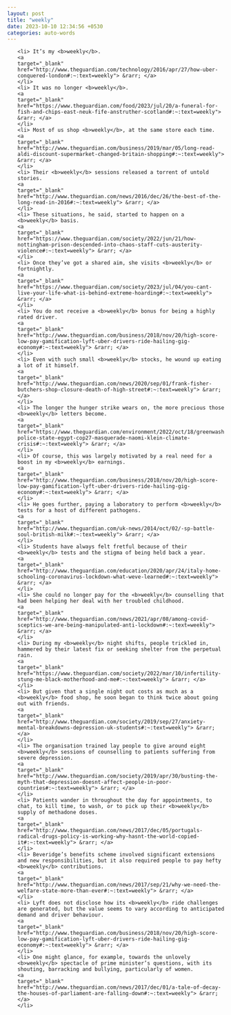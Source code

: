```yaml
---
layout: post
title: "weekly"
date: 2023-10-10 12:34:56 +0530
categories: auto-words
---
```

<ol>

    <li> It’s my <b>weekly</b>.
    <a 
    target="_blank" 
    href="http://www.theguardian.com/technology/2016/apr/27/how-uber-conquered-london#:~:text=weekly"> &rarr; </a>
    </li>
    <li> It was no longer <b>weekly</b>.
    <a 
    target="_blank" 
    href="https://www.theguardian.com/food/2023/jul/20/a-funeral-for-fish-and-chips-east-neuk-fife-anstruther-scotland#:~:text=weekly"> &rarr; </a>
    </li>
    <li> Most of us shop <b>weekly</b>, at the same store each time.
    <a 
    target="_blank" 
    href="http://www.theguardian.com/business/2019/mar/05/long-read-aldi-discount-supermarket-changed-britain-shopping#:~:text=weekly"> &rarr; </a>
    </li>
    <li> Their <b>weekly</b> sessions released a torrent of untold stories.
    <a 
    target="_blank" 
    href="http://www.theguardian.com/news/2016/dec/26/the-best-of-the-long-read-in-2016#:~:text=weekly"> &rarr; </a>
    </li>
    <li> These situations, he said, started to happen on a <b>weekly</b> basis.
    <a 
    target="_blank" 
    href="https://www.theguardian.com/society/2022/jun/21/how-nottingham-prison-descended-into-chaos-staff-cuts-austerity-violence#:~:text=weekly"> &rarr; </a>
    </li>
    <li> Once they’ve got a shared aim, she visits <b>weekly</b> or fortnightly.
    <a 
    target="_blank" 
    href="https://www.theguardian.com/society/2023/jul/04/you-cant-live-your-life-what-is-behind-extreme-hoarding#:~:text=weekly"> &rarr; </a>
    </li>
    <li> You do not receive a <b>weekly</b> bonus for being a highly rated driver.
    <a 
    target="_blank" 
    href="http://www.theguardian.com/business/2018/nov/20/high-score-low-pay-gamification-lyft-uber-drivers-ride-hailing-gig-economy#:~:text=weekly"> &rarr; </a>
    </li>
    <li> Even with such small <b>weekly</b> stocks, he wound up eating a lot of it himself.
    <a 
    target="_blank" 
    href="http://www.theguardian.com/news/2020/sep/01/frank-fisher-butchers-shop-closure-death-of-high-street#:~:text=weekly"> &rarr; </a>
    </li>
    <li> The longer the hunger strike wears on, the more precious those <b>weekly</b> letters become.
    <a 
    target="_blank" 
    href="https://www.theguardian.com/environment/2022/oct/18/greenwashing-police-state-egypt-cop27-masquerade-naomi-klein-climate-crisis#:~:text=weekly"> &rarr; </a>
    </li>
    <li> Of course, this was largely motivated by a real need for a boost in my <b>weekly</b> earnings.
    <a 
    target="_blank" 
    href="http://www.theguardian.com/business/2018/nov/20/high-score-low-pay-gamification-lyft-uber-drivers-ride-hailing-gig-economy#:~:text=weekly"> &rarr; </a>
    </li>
    <li> He goes further, paying a laboratory to perform <b>weekly</b> tests for a host of different pathogens.
    <a 
    target="_blank" 
    href="http://www.theguardian.com/uk-news/2014/oct/02/-sp-battle-soul-british-milk#:~:text=weekly"> &rarr; </a>
    </li>
    <li> Students have always felt fretful because of their <b>weekly</b> tests and the stigma of being held back a year.
    <a 
    target="_blank" 
    href="http://www.theguardian.com/education/2020/apr/24/italy-home-schooling-coronavirus-lockdown-what-weve-learned#:~:text=weekly"> &rarr; </a>
    </li>
    <li> She could no longer pay for the <b>weekly</b> counselling that had been helping her deal with her troubled childhood.
    <a 
    target="_blank" 
    href="http://www.theguardian.com/news/2021/apr/08/among-covid-sceptics-we-are-being-manipulated-anti-lockdown#:~:text=weekly"> &rarr; </a>
    </li>
    <li> During my <b>weekly</b> night shifts, people trickled in, hammered by their latest fix or seeking shelter from the perpetual rain.
    <a 
    target="_blank" 
    href="https://www.theguardian.com/society/2022/mar/10/infertility-stung-me-black-motherhood-and-me#:~:text=weekly"> &rarr; </a>
    </li>
    <li> But given that a single night out costs as much as a <b>weekly</b> food shop, he soon began to think twice about going out with friends.
    <a 
    target="_blank" 
    href="http://www.theguardian.com/society/2019/sep/27/anxiety-mental-breakdowns-depression-uk-students#:~:text=weekly"> &rarr; </a>
    </li>
    <li> The organisation trained lay people to give around eight <b>weekly</b> sessions of counselling to patients suffering from severe depression.
    <a 
    target="_blank" 
    href="http://www.theguardian.com/society/2019/apr/30/busting-the-myth-that-depression-doesnt-affect-people-in-poor-countries#:~:text=weekly"> &rarr; </a>
    </li>
    <li> Patients wander in throughout the day for appointments, to chat, to kill time, to wash, or to pick up their <b>weekly</b> supply of methadone doses.
    <a 
    target="_blank" 
    href="http://www.theguardian.com/news/2017/dec/05/portugals-radical-drugs-policy-is-working-why-hasnt-the-world-copied-it#:~:text=weekly"> &rarr; </a>
    </li>
    <li> Beveridge’s benefits scheme involved significant extensions and new responsibilities, but it also required people to pay hefty <b>weekly</b> contributions.
    <a 
    target="_blank" 
    href="http://www.theguardian.com/news/2017/sep/21/why-we-need-the-welfare-state-more-than-ever#:~:text=weekly"> &rarr; </a>
    </li>
    <li> Lyft does not disclose how its <b>weekly</b> ride challenges are generated, but the value seems to vary according to anticipated demand and driver behaviour.
    <a 
    target="_blank" 
    href="http://www.theguardian.com/business/2018/nov/20/high-score-low-pay-gamification-lyft-uber-drivers-ride-hailing-gig-economy#:~:text=weekly"> &rarr; </a>
    </li>
    <li> One might glance, for example, towards the unlovely <b>weekly</b> spectacle of prime minister’s questions, with its shouting, barracking and bullying, particularly of women.
    <a 
    target="_blank" 
    href="http://www.theguardian.com/news/2017/dec/01/a-tale-of-decay-the-houses-of-parliament-are-falling-down#:~:text=weekly"> &rarr; </a>
    </li>